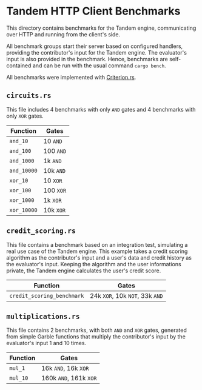 # Tandem HTTP Client Benchmarks

This directory contains benchmarks for the Tandem engine, communicating over HTTP and running from the client's side.

All benchmark groups start their server based on configured handlers, providing the contributor's input for the
Tandem engine. The evaluator's input is also provided in the benchmark. Hence, benchmarks are self-contained and can be run with the usual command `cargo bench`.

All benchmarks were implemented with [Criterion.rs](https://github.com/bheisler/criterion.rs).

## `circuits.rs`

This file includes 4 benchmarks with only `AND` gates and 4 benchmarks with only `XOR` gates.

| Function    | Gates     |
| ----------- | --------- |
| `and_10`    | 10 `AND`  |
| `and_100`   | 100 `AND` |
| `and_1000`  | 1k `AND`  |
| `and_10000` | 10k `AND` |
| `xor_10`    | 10 `XOR`  |
| `xor_100`   | 100 `XOR` |
| `xor_1000`  | 1k `XOR`  |
| `xor_10000` | 10k `XOR` |

## `credit_scoring.rs`

This file contains a benchmark based on an integration test, simulating a real use case of the Tandem
engine. This example takes a credit scoring algorithm as the contributor's input and a user's data
and credit history as the evaluator's input. Keeping the algorithm and the user informations
private, the Tandem engine calculates the user's credit score.

| Function                   | Gates                           |
| -------------------------- | ------------------------------- |
| `credit_scoring_benchmark` | 24k `XOR`, 10k `NOT`, 33k `AND` |

## `multiplications.rs`

This file contains 2 benchmarks, with both `AND` and `XOR` gates, generated from simple Garble functions that multiply the contributor's input by the evaluator's input 1 and 10 times.

| Function | Gates                  |
| -------- | ---------------------- |
| `mul_1`  | 16k `AND`, 16k `XOR`   |
| `mul_10` | 160k `AND`, 161k `XOR` |
